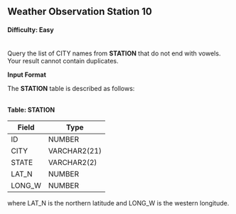 ## Weather Observation Station 10

#### Difficulty: Easy

</br>Query the list of CITY names from **STATION** that do not end with vowels. Your result cannot contain duplicates.

**Input Format**

The **STATION** table is described as follows:
<br><br>

**Table: STATION**

| Field  | Type         |
| ------ | ------------ |
| ID     | NUMBER       |
| CITY   | VARCHAR2(21) |
| STATE  | VARCHAR2(2)  |
| LAT_N  | NUMBER       |
| LONG_W | NUMBER       |

where LAT_N is the northern latitude and LONG_W is the western longitude.
